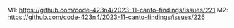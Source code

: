 M1: https://github.com/code-423n4/2023-11-canto-findings/issues/221
M2: https://github.com/code-423n4/2023-11-canto-findings/issues/226